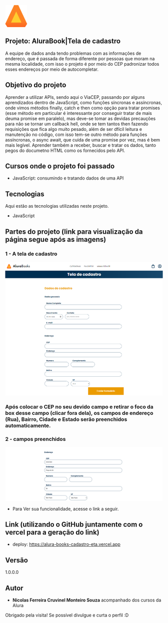 <img src="https://github.com/NicolasFCruvinel/Trilha_Full_Stack/blob/main/Front-End/2.JavaScript%20para%20front%20end/AluraBook/img/Logo.svg" width="70px"/>

## Projeto: AluraBook|Tela de cadastro

A equipe de dados anda tendo problemas com as informações de endereço, que é passada de forma diferente por pessoas que moram na mesma localidade, com isso o projeto é por meio do CEP padronizar todos esses endereços por meio de autocompletar.

## Objetivo do projeto

Aprender a utilizar APIs, sendo aqui o ViaCEP, passando por alguns aprendizados dentro de JavaScript, como funções síncronas e assíncronas, onde vimos métodos finally, catch e then como opção para tratar promises (esse método em particular é interessante por conseguir tratar de mais deuma promise em paralelo), mas deve-se tomar as devidas precauções para não se tornar um callback hell, onde se tem tantos then fazendo requisições que fica algo muito pesado, além de ser dfícil leitura e manutenção no código, com isso tem-se outro método para funções assíncronas, o async await, que cuida de uma promise por vez, mas é bem mais legível. Aprender também a receber, buscar e tratar os dados, tanto pegos do documetno HTML como os fornecidos pelo API.

## Cursos onde o projeto foi passado

* JavaScript: consumindo e tratando dados de uma API

## Tecnologias

Aqui estão as tecnologias utilizadas neste projeto.

* JavaScript


## Partes do projeto (link para visualização da página segue após as imagens)

### 1 - A tela de cadastro
![Tela](https://github.com/NicolasFCruvinel/Trilha_Full_Stack/blob/main/Front-End/2.JavaScript%20para%20front%20end/AluraBook/img/img_README/Tela%20de%20cadastro.png)

### Após colocar o CEP no seu devido campo e retirar o foco da box desse campo (clicar fora dela), os campos de endereço (Rua), Bairro, Cidade e Estado serão preenchidos automaticamente.

### 2 - campos preenchidos

![camposPreenchidos](https://github.com/NicolasFCruvinel/Trilha_Full_Stack/blob/main/Front-End/2.JavaScript%20para%20front%20end/AluraBook/img/img_README/campo%20preenchido.png)

* Para Ver sua funcionalidade, acesse o link a seguir.

## Link (utilizando o GitHub juntamente com o vercel para a geração do link)
  - deploy: https://alura-books-cadastro-eta.vercel.app


  ## Versão

  1.0.0.0


  ## Autor

  * **Nicolas Ferreira Cruvinel Monteiro Souza** acompanhado dos cursos da Alura 

 Obrigado pela visita! Se possível divulgue e curta o perfil :D
